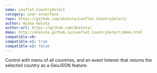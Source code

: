 ```yaml
---
name: Leaflet.CountrySelect
category: user-interface
repo: https://github.com/ahalota/Leaflet.CountrySelect/
author: Anika Halota
author-url: https://github.com/ahalota/
demo: http://ahalota.github.io/Leaflet.CountrySelect/demo.html
compatible-v0:
compatible-v1: true
compatible-v2: false
---
```


Control with menu of all countries, and an event listener that returns the selected country as a GeoJSON feature.
